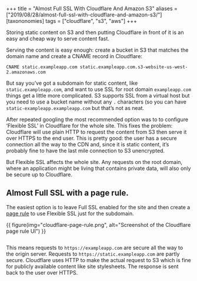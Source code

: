 +++
title = "Almost Full SSL With Cloudflare And Amazon S3"
aliases = ["2019/08/28/almost-full-ssl-with-cloudflare-and-amazon-s3/"]
[taxononomies]
tags = ["cloudflare", "s3", "aws"]
+++

Storing static content on S3 and then putting Cloudflare in front of it is an easy and cheap way to serve content fast.

Serving the content is easy enough: create a bucket in S3 that matches the domain name and create a CNAME record in Cloudflare:

```
CNAME static.exampleapp.com static.exampleapp.com.s3-website-us-west-2.amazonaws.com
```


But say you’ve got a subdomain for static content, like `static.exampleapp.com`, and want to use SSL for root domain `exampleapp.com` things get a little more complicated. S3 supports SSL from a virtual host but you need to use a bucket name without any `.` characters (so you can have `static-exampleapp.exampleapp.com` but that’s not as neat.

After repeated googling the most recommended option was to to configure ‘Flexible SSL’ in Cloudflare for the whole site. This fixes the problem: Cloudflare will use plain HTTP to request the content from S3 then serve it over HTTPS to the end user. This is pretty good: the user has a secure connection all the way to the CDN and, since it is static content, it’s probably fine to have the last mile connection to S3 unencrypted.

But Flexible SSL affects the whole site. Any requests on the root domain, where an application might be living that contains private data, will also only be secure up to Cloudflare.

## Almost Full SSL with a page rule.
The easiest option is to leave Full SSL enabled for the site and then create a [page rule](https://support.cloudflare.com/hc/en-us/articles/218411427) to use Flexible SSL just for the subdomain.

{{ figure(img="cloudflare-page-rule.png", alt="Screenshot of the Cloudflare page rule UI") }}

![]()


This means requests to `https://exampleapp.com` are secure all the way to the origin server. Requests to `https://static.exampleapp.com` are partly secure. Cloudflare uses HTTP to make the actual request to S3 which is fine for publicly available content like site stylesheets. The response is sent back to the user over HTTPS.

